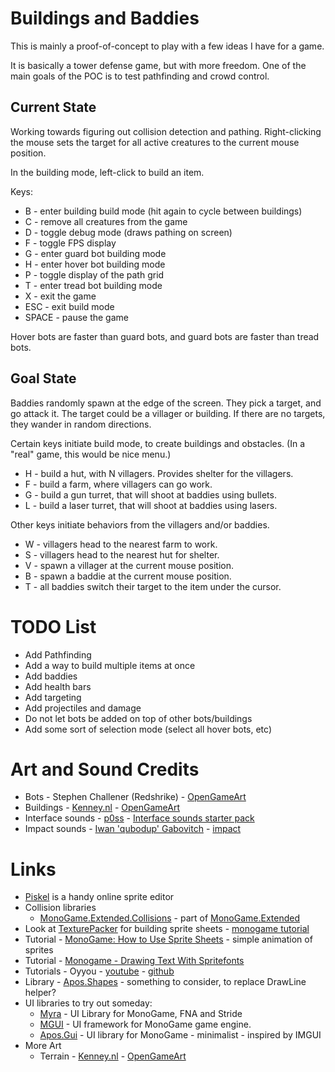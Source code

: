 # Buildings and Baddies

This is mainly a proof-of-concept to play with a few ideas I have for a game.

It is basically a tower defense game, but with more freedom.
One of the main goals of the POC is to test pathfinding and crowd control.

## Current State

Working towards figuring out collision detection and pathing.
Right-clicking the mouse sets the target for all active creatures to the current mouse position.

In the building mode, left-click to build an item.

Keys:

* B - enter building build mode (hit again to cycle between buildings)
* C - remove all creatures from the game
* D - toggle debug mode (draws pathing on screen)
* F - toggle FPS display
* G - enter guard bot building mode
* H - enter hover bot building mode
* P - toggle display of the path grid
* T - enter tread bot building mode
* X - exit the game
* ESC - exit build mode
* SPACE - pause the game

Hover bots are faster than guard bots, and guard bots are faster than tread bots.


## Goal State

Baddies randomly spawn at the edge of the screen.
They pick a target, and go attack it.
The target could be a villager or building.
If there are no targets, they wander in random directions.

Certain keys initiate build mode, to create buildings and obstacles.
(In a "real" game, this would be nice menu.)

* H - build a hut, with N villagers. Provides shelter for the villagers.
* F - build a farm, where villagers can go work.
* G - build a gun turret, that will shoot at baddies using bullets.
* L - build a laser turret, that will shoot at baddies using lasers.

Other keys initiate behaviors from the villagers and/or baddies.

* W - villagers head to the nearest farm to work.
* S - villagers head to the nearest hut for shelter.
* V - spawn a villager at the current mouse position.
* B - spawn a baddie at the current mouse position.
* T - all baddies switch their target to the item under the cursor.


# TODO List

* Add Pathfinding
* Add a way to build multiple items at once
* Add baddies
* Add health bars
* Add targeting
* Add projectiles and damage
* Do not let bots be added on top of other bots/buildings
* Add some sort of selection mode (select all hover bots, etc)


# Art and Sound Credits

* Bots - Stephen Challener (Redshrike) - [OpenGameArt](https://opengameart.org/content/roguelike-sprites-redshrike-mods)
* Buildings - [Kenney.nl](https://www.kenney.nl/) - [OpenGameArt](https://opengameart.org/content/sci-fi-rts-120-sprites)
* Interface sounds - [p0ss](https://opengameart.org/users/p0ss) - [Interface sounds starter pack](https://opengameart.org/content/interface-sounds-starter-pack)
* Impact sounds - [Iwan 'qubodup' Gabovitch](http://opengameart.org/users/qubodup) - [impact](https://opengameart.org/content/impact)


# Links

* [Piskel](https://www.piskelapp.com/p/create/sprite) is a handy online sprite editor
* Collision libraries
    * [MonoGame.Extended.Collisions](https://www.monogameextended.net/docs/features/collision/collision) - part of [MonoGame.Extended](https://github.com/craftworkgames/MonoGame.Extended)
* Look at [TexturePacker](https://www.codeandweb.com/texturepacker) for building sprite sheets - [monogame tutorial](https://www.codeandweb.com/texturepacker/tutorials/how-to-create-sprite-sheets-and-animations-with-monogame)
* Tutorial - [MonoGame: How to Use Sprite Sheets](https://www.industrian.net/tutorials/using-sprite-sheets/) - simple animation of sprites
* Tutorial - [Monogame - Drawing Text With Spritefonts](http://rbwhitaker.wikidot.com/monogame-drawing-text-with-spritefonts)
* Tutorials - Oyyou - [youtube](https://www.youtube.com/playlist?list=PLV27bZtgVIJqoeHrQq6Mt_S1-Fvq_zzGZ) - [github](https://github.com/Oyyou/MonoGame_Tutorials)
* Library - [Apos.Shapes](https://github.com/Apostolique/Apos.Shapes) - something to consider, to replace DrawLine helper?
* UI libraries to try out someday:
    * [Myra](https://github.com/rds1983/Myra) - UI Library for MonoGame, FNA and Stride
    * [MGUI](https://github.com/Videogamers0/MGUI) - UI framework for MonoGame game engine.
    * [Apos.Gui](https://github.com/Apostolique/Apos.Gui) - UI library for MonoGame - minimalist - inspired by IMGUI
* More Art
    * Terrain - [Kenney.nl](https://www.kenney.nl/) - [OpenGameArt](https://opengameart.org/content/tower-defense-300-tilessprites)
